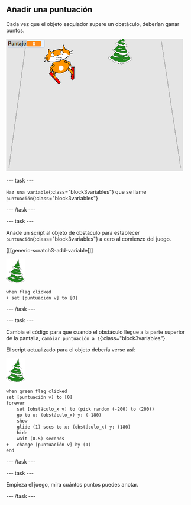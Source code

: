 ## Añadir una puntuación

Cada vez que el objeto esquiador supere un obstáculo, deberían ganar puntos.

![puntuación](images/score.png)

--- task ---

`Haz una variable`{:class="block3variables"} que se llame `puntuación`{:class="block3variables"}

--- /task ---

--- task ---

Añade un script al objeto de obstáculo para establecer `puntuación`{:class="block3variables"} a cero al comienzo del juego.

[[[generic-scratch3-add-variable]]]

![objeto de obstáculo](images/obstacle_sprite.png)

```blocks3
when flag clicked
+ set [puntuación v] to [0]
```

--- /task ---

--- task ---

Cambia el código para que cuando el obstáculo llegue a la parte superior de la pantalla, `cambiar puntuación a 1`{:class="block3variables"}.

El script actualizado para el objeto debería verse así:

![objeto de obstáculo](images/obstacle_sprite.png)

```blocks3
when green flag clicked
set [puntuación v] to [0]
forever 
    set [obstáculo_x v] to (pick random (-200) to (200))
    go to x: (obstáculo_x) y: (-180)
    show
    glide (1) secs to x: (obstáculo_x) y: (180)
    hide
    wait (0.5) seconds
+   change [puntuación v] by (1)
end
```

--- /task ---

--- task ---

Empieza el juego, mira cuántos puntos puedes anotar.

--- /task ---